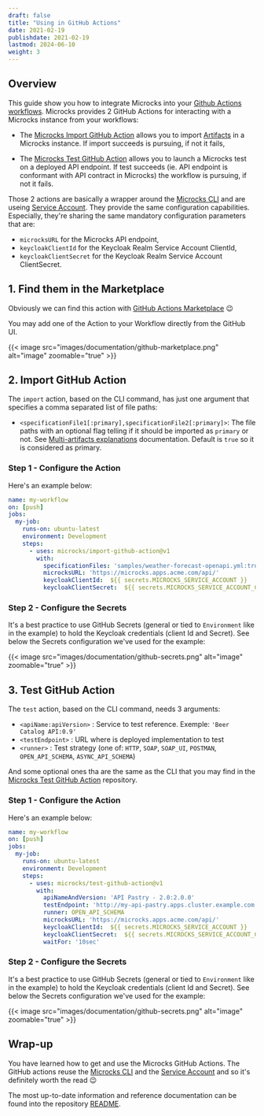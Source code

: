 ```yaml
---
draft: false
title: "Using in GitHub Actions"
date: 2021-02-19
publishdate: 2021-02-19
lastmod: 2024-06-10
weight: 3
---
```


## Overview

This guide show you how to integrate Microcks into your [Github Actions workflows](https://github.com/features/actions). Microcks provides 2 GitHub Actions for interacting with a Microcks instance from your workflows:

* The [Microcks Import GitHub Action](https://github.com/microcks/import-github-action) allows you to import [Artifacts](/documentation/references/artifacts/) in a Microcks instance. If import succeeds is pursuing, if not it fails,

* The [Microcks Test GitHub Action](https://github.com/microcks/test-github-action) allows you to launch a Microcks test on a deployed API endpoint. If test succeeds (ie. API endpoint is conformant with API contract in Microcks) the workflow is pursuing, if not it fails.

Those 2 actions are basically a wrapper around the [Microcks CLI](/documentation/guides/automation/cli.md) and are useing [Service Account](/documentation/explanations/service-account). They provide the same configuration capabilities. Especially, they're sharing the same mandatory configuration parameters that are:

* `microcksURL` for the Microcks API endpoint,
* `keycloakClientId` for the Keycloak Realm Service Account ClientId,
* `keycloakClientSecret` for the Keycloak Realm Service Account ClientSecret.

## 1. Find them in the Marketplace

Obviously we can find this action with [GitHub Actions Marketplace](https://github.com/marketplace?query=microcks) 😉

You may add one of the Action to your Workflow directly from the GitHub UI.

{{< image src="images/documentation/github-marketplace.png" alt="image" zoomable="true" >}}

## 2. Import GitHub Action

The `import` action, based on the CLI command, has just one argument that specifies a comma separated list of file paths:

* `<specificationFile1[:primary],specificationFile2[:primary]>`: The file paths with an optional flag telling if it should be imported as `primary` or not. See [Multi-artifacts explanations](/documentation/explanations/multi-artifacts) documentation. Default is `true` so it is considered as primary.

### Step 1 - Configure the Action

Here's an example below:

```yaml
name: my-workflow
on: [push]
jobs:
  my-job:
    runs-on: ubuntu-latest
    environment: Development
    steps:
      - uses: microcks/import-github-action@v1
        with:
          specificationFiles: 'samples/weather-forecast-openapi.yml:true,samples/weather-forecast-postman.json:false'
          microcksURL: 'https://microcks.apps.acme.com/api/'
          keycloakClientId:  ${{ secrets.MICROCKS_SERVICE_ACCOUNT }}
          keycloakClientSecret:  ${{ secrets.MICROCKS_SERVICE_ACCOUNT_CREDENTIALS }}
```

### Step 2 - Configure the Secrets

It's a best practice to use GitHub Secrets (general or tied to `Environment` like in the example) to hold the Keycloak credentials (client Id and Secret). See below the Secrets configuration we've used for the example:

{{< image src="images/documentation/github-secrets.png" alt="image" zoomable="true" >}}

## 3. Test GitHub Action

The `test` action, based on the CLI command, needs 3 arguments:

* `<apiName:apiVersion>` : Service to test reference. Exemple: `'Beer Catalog API:0.9'`
* `<testEndpoint>` : URL where is deployed implementation to test
* `<runner>` : Test strategy (one of: `HTTP`, `SOAP`, `SOAP_UI`, `POSTMAN`, `OPEN_API_SCHEMA`, `ASYNC_API_SCHEMA`)

And some optional ones tha are the same as the CLI that you may find in the [Microcks Test GitHub Action](https://github.com/microcks/test-github-action) repository.

### Step 1 - Configure the Action

Here's an example below:

```yaml
name: my-workflow
on: [push]
jobs:
  my-job:
    runs-on: ubuntu-latest
    environment: Development
    steps:
      - uses: microcks/test-github-action@v1
        with:
          apiNameAndVersion: 'API Pastry - 2.0:2.0.0'
          testEndpoint: 'http://my-api-pastry.apps.cluster.example.com'
          runner: OPEN_API_SCHEMA
          microcksURL: 'https://microcks.apps.acme.com/api/'
          keycloakClientId:  ${{ secrets.MICROCKS_SERVICE_ACCOUNT }}
          keycloakClientSecret:  ${{ secrets.MICROCKS_SERVICE_ACCOUNT_CREDENTIALS }}
          waitFor: '10sec'
```

### Step 2 - Configure the Secrets

It's a best practice to use GitHub Secrets (general or tied to `Environment` like in the example) to hold the Keycloak credentials (client Id and Secret). See below the Secrets configuration we've used for the example:

{{< image src="images/documentation/github-secrets.png" alt="image" zoomable="true" >}}

## Wrap-up

You have learned how to get and use the Microcks GitHub Actions. The GitHub actions reuse the [Microcks CLI](/documentation/guides/automation/cli) and the [Service Account](/documentation/explanations/service-account) and so it's definitely worth the read 😉

The most up-to-date information and reference documentation can be found into the repository [README](https://github.com/microcks/test-github-action).
